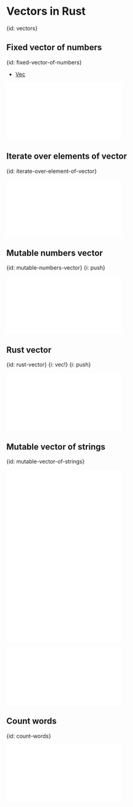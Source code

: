 # Vectors in Rust
{id: vectors}

## Fixed vector of numbers
{id: fixed-vector-of-numbers}

* [Vec](https://doc.rust-lang.org/std/vec/struct.Vec.html)

![](examples/vectors/numbers.rs)

## Iterate over elements of vector
{id: iterate-over-element-of-vector}

![](examples/vectors/numbers_iterate.rs)

## Mutable numbers vector
{id: mutable-numbers-vector}
{i: push}

![](examples/vectors/mutable_numbers_vector.rs)


## Rust vector
{id: rust-vector}
{i: vec!}
{i: push}

![](examples/vectors/vector_with_type.rs)

## Mutable vector of strings
{id: mutable-vector-of-strings}

![](examples/vectors/mutable_vector_of_strings_one.rs)
![](examples/vectors/vector_of_strings.rs)
![](examples/vectors/mutable_vector_of_strings_more.rs)

![](examples/vectors/mutable_empty_vector.rs)

## Count words
{id: count-words}

![](examples/vectors/count_words.rs)

